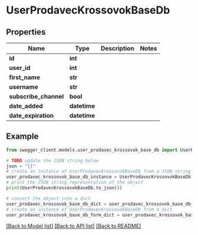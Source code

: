 # UserProdavecKrossovokBaseDb


## Properties

Name | Type | Description | Notes
------------ | ------------- | ------------- | -------------
**id** | **int** |  | 
**user_id** | **int** |  | 
**first_name** | **str** |  | 
**username** | **str** |  | 
**subscribe_channel** | **bool** |  | 
**date_added** | **datetime** |  | 
**date_expiration** | **datetime** |  | 

## Example

```python
from swagger_client.models.user_prodavec_krossovok_base_db import UserProdavecKrossovokBaseDb

# TODO update the JSON string below
json = "{}"
# create an instance of UserProdavecKrossovokBaseDb from a JSON string
user_prodavec_krossovok_base_db_instance = UserProdavecKrossovokBaseDb.from_json(json)
# print the JSON string representation of the object
print(UserProdavecKrossovokBaseDb.to_json())

# convert the object into a dict
user_prodavec_krossovok_base_db_dict = user_prodavec_krossovok_base_db_instance.to_dict()
# create an instance of UserProdavecKrossovokBaseDb from a dict
user_prodavec_krossovok_base_db_form_dict = user_prodavec_krossovok_base_db.from_dict(user_prodavec_krossovok_base_db_dict)
```
[[Back to Model list]](../README.md#documentation-for-models) [[Back to API list]](../README.md#documentation-for-api-endpoints) [[Back to README]](../README.md)


